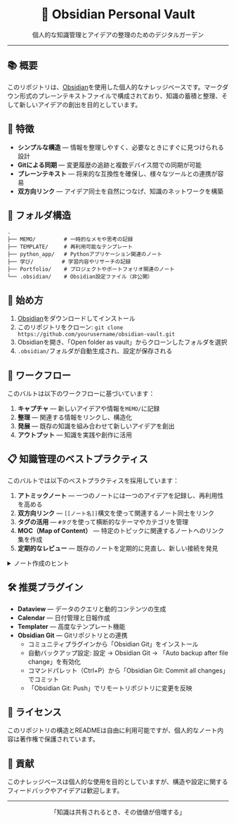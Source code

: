 <!-- Obsidian Personal Knowledge Management -->

<div align="center">
  <h1>🧠 Obsidian Personal Vault</h1>
  <p>個人的な知識管理とアイデアの整理のためのデジタルガーデン</p>
</div>

<hr>

## 📚 概要

このリポジトリは、[Obsidian](https://obsidian.md)を使用した個人的なナレッジベースです。マークダウン形式のプレーンテキストファイルで構成されており、知識の蓄積と整理、そして新しいアイデアの創出を目的としています。

## 🌟 特徴

- **シンプルな構造** — 情報を整理しやすく、必要なときにすぐに見つけられる設計
- **Gitによる同期** — 変更履歴の追跡と複数デバイス間での同期が可能
- **プレーンテキスト** — 将来的な互換性を確保し、様々なツールとの連携が容易
- **双方向リンク** — アイデア同士を自然につなげ、知識のネットワークを構築

## 📂 フォルダ構造

```
.
├── MEMO/         # 一時的なメモや思考の記録
├── TEMPLATE/     # 再利用可能なテンプレート
├── python_app/   # Pythonアプリケーション関連のノート
├── 学び/         # 学習内容やリサーチの記録
├── Portfolio/    # プロジェクトやポートフォリオ関連のノート
└── .obsidian/    # Obsidian設定ファイル（非公開）
```

## 🚀 始め方

1. [Obsidian](https://obsidian.md)をダウンロードしてインストール
2. このリポジトリをクローン: `git clone https://github.com/yourusername/obsidian-vault.git`
3. Obsidianを開き、「Open folder as vault」からクローンしたフォルダを選択
4. `.obsidian/`フォルダが自動生成され、設定が保存される

## 🔄 ワークフロー

このバルトは以下のワークフローに基づいています：

1. **キャプチャ** — 新しいアイデアや情報を`MEMO/`に記録
2. **整理** — 関連する情報をリンクし、構造化
3. **発展** — 既存の知識を組み合わせて新しいアイデアを創出
4. **アウトプット** — 知識を実践や創作に活用

## 📋 知識管理のベストプラクティス

このバルトでは以下のベストプラクティスを採用しています：

1. **アトミックノート** — 一つのノートには一つのアイデアを記録し、再利用性を高める
2. **双方向リンク** — `[[ノート名]]`構文を使って関連するノート同士をリンク
3. **タグの活用** — `#タグ`を使って横断的なテーマやカテゴリを管理
4. **MOC（Map of Content）** — 特定のトピックに関連するノートへのリンク集を作成
5. **定期的なレビュー** — 既存のノートを定期的に見直し、新しい接続を発見

<details>
<summary>ノート作成のヒント</summary>

- **タイトルは具体的に** — 後から検索しやすいよう、具体的なタイトルをつける
- **リンクを惜しまない** — 関連する概念には積極的にリンクを張る
- **引用元を明記** — 外部からの情報は必ず出典を記録する
- **自分の言葉で書く** — コピー&ペーストではなく、理解した内容を自分の言葉で表現する

</details>

## 🛠️ 推奨プラグイン

- **Dataview** — データのクエリと動的コンテンツの生成
- **Calendar** — 日付管理と日報作成
- **Templater** — 高度なテンプレート機能
- **Obsidian Git** — Gitリポジトリとの連携
  - コミュニティプラグインから「Obsidian Git」をインストール
  - 自動バックアップ設定: 設定 → Obsidian Git → 「Auto backup after file change」を有効化
  - コマンドパレット（Ctrl+P）から「Obsidian Git: Commit all changes」でコミット
  - 「Obsidian Git: Push」でリモートリポジトリに変更を反映

## 📝 ライセンス

このリポジトリの構造とREADMEは自由に利用可能ですが、個人的なノート内容は著作権で保護されています。

## 🤝 貢献

このナレッジベースは個人的な使用を目的としていますが、構造や設定に関するフィードバックやアイデアは歓迎します。

<hr>

<div align="center">
  <p>「知識は共有されるとき、その価値が倍増する」</p>
</div> 